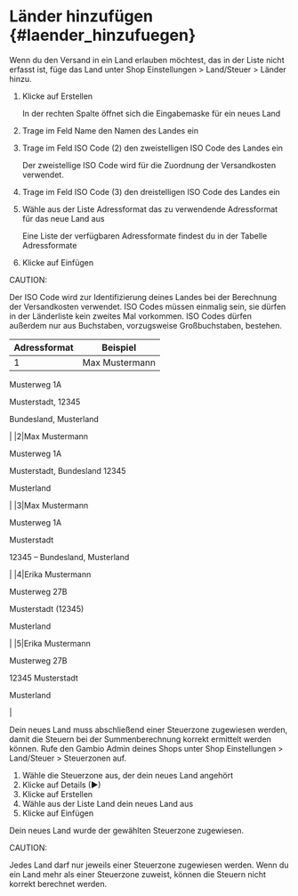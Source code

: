 # Länder hinzufügen {#laender_hinzufuegen}

Wenn du den Versand in ein Land erlauben möchtest, das in der Liste nicht erfasst ist, füge das Land unter Shop Einstellungen \> Land/Steuer \> Länder hinzu.

1.  Klicke auf Erstellen

    In der rechten Spalte öffnet sich die Eingabemaske für ein neues Land

2.  Trage im Feld Name den Namen des Landes ein
3.  Trage im Feld ISO Code \(2\) den zweistelligen ISO Code des Landes ein

    Der zweistellige ISO Code wird für die Zuordnung der Versandkosten verwendet.

4.  Trage im Feld ISO Code \(3\) den dreistelligen ISO Code des Landes ein
5.  Wähle aus der Liste Adressformat das zu verwendende Adressformat für das neue Land aus

    Eine Liste der verfügbaren Adressformate findest du in der Tabelle Adressformate

6.  Klicke auf Einfügen

CAUTION:

Der ISO Code wird zur Identifizierung deines Landes bei der Berechnung der Versandkosten verwendet. ISO Codes müssen einmalig sein, sie dürfen in der Länderliste kein zweites Mal vorkommen. ISO Codes dürfen außerdem nur aus Buchstaben, vorzugsweise Großbuchstaben, bestehen.

|Adressformat|Beispiel|
|------------|--------|
|1|Max Mustermann

Musterweg 1A

Musterstadt, 12345

Bundesland, Musterland

|
|2|Max Mustermann

Musterweg 1A

Musterstadt, Bundesland 12345

Musterland

|
|3|Max Mustermann

Musterweg 1A

Musterstadt

12345 – Bundesland, Musterland

|
|4|Erika Mustermann

Musterweg 27B

Musterstadt \(12345\)

Musterland

|
|5|Erika Mustermann

Musterweg 27B

12345 Musterstadt

Musterland

|

Dein neues Land muss abschließend einer Steuerzone zugewiesen werden, damit die Steuern bei der Summenberechnung korrekt ermittelt werden können. Rufe den Gambio Admin deines Shops unter Shop Einstellungen \> Land/Steuer \> Steuerzonen auf.

1.  Wähle die Steuerzone aus, der dein neues Land angehört
2.  Klicke auf Details \(►\)
3.  Klicke auf Erstellen
4.  Wähle aus der Liste Land dein neues Land aus
5.  Klicke auf Einfügen

Dein neues Land wurde der gewählten Steuerzone zugewiesen.

CAUTION:

Jedes Land darf nur jeweils einer Steuerzone zugewiesen werden. Wenn du ein Land mehr als einer Steuerzone zuweist, können die Steuern nicht korrekt berechnet werden.



